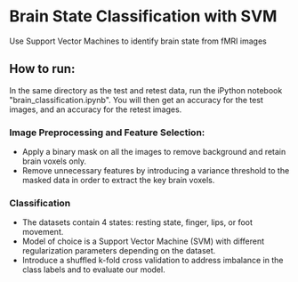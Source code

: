 # Brain State Classification with SVM
Use Support Vector Machines to identify brain state from fMRI images

## How to run: 
In the same directory as the test and retest data, run the iPython notebook "brain_classification.ipynb". You will then get an accuracy for the test images, and an accuracy for the retest images.

### Image Preprocessing and Feature Selection:
- Apply a binary mask on all the images to remove background and retain brain voxels only.
- Remove unnecessary features by introducing a variance threshold to the masked data in order to extract the key brain voxels.

### Classification
- The datasets contain 4 states: resting state, finger, lips, or foot movement.
- Model of choice is a Support Vector Machine (SVM) with different regularization parameters depending on the dataset.
- Introduce a shuffled k-fold cross validation to address imbalance in the class labels and to evaluate our model.


